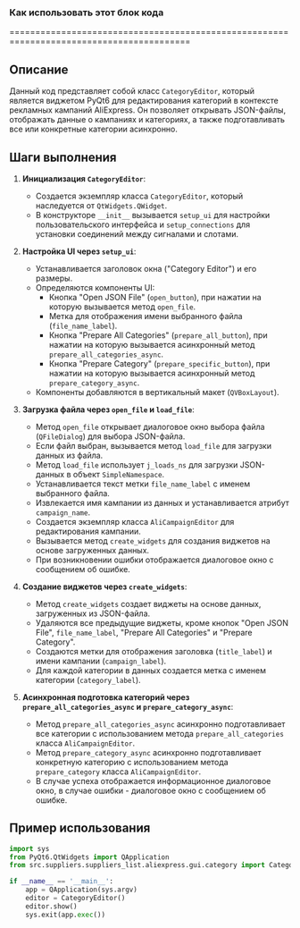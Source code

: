 ### Как использовать этот блок кода
=========================================================================================

Описание
-------------------------
Данный код представляет собой класс `CategoryEditor`, который является виджетом PyQt6 для редактирования категорий в контексте рекламных кампаний AliExpress. Он позволяет открывать JSON-файлы, отображать данные о кампаниях и категориях, а также подготавливать все или конкретные категории асинхронно.

Шаги выполнения
-------------------------
1. **Инициализация `CategoryEditor`**:
   - Создается экземпляр класса `CategoryEditor`, который наследуется от `QtWidgets.QWidget`.
   - В конструкторе `__init__` вызывается `setup_ui` для настройки пользовательского интерфейса и `setup_connections` для установки соединений между сигналами и слотами.

2. **Настройка UI через `setup_ui`**:
   - Устанавливается заголовок окна ("Category Editor") и его размеры.
   - Определяются компоненты UI:
     - Кнопка "Open JSON File" (`open_button`), при нажатии на которую вызывается метод `open_file`.
     - Метка для отображения имени выбранного файла (`file_name_label`).
     - Кнопка "Prepare All Categories" (`prepare_all_button`), при нажатии на которую вызывается асинхронный метод `prepare_all_categories_async`.
     - Кнопка "Prepare Category" (`prepare_specific_button`), при нажатии на которую вызывается асинхронный метод `prepare_category_async`.
   - Компоненты добавляются в вертикальный макет (`QVBoxLayout`).

3. **Загрузка файла через `open_file` и `load_file`**:
   - Метод `open_file` открывает диалоговое окно выбора файла (`QFileDialog`) для выбора JSON-файла.
   - Если файл выбран, вызывается метод `load_file` для загрузки данных из файла.
   - Метод `load_file` использует `j_loads_ns` для загрузки JSON-данных в объект `SimpleNamespace`.
   - Устанавливается текст метки `file_name_label` с именем выбранного файла.
   - Извлекается имя кампании из данных и устанавливается атрибут `campaign_name`.
   - Создается экземпляр класса `AliCampaignEditor` для редактирования кампании.
   - Вызывается метод `create_widgets` для создания виджетов на основе загруженных данных.
   - При возникновении ошибки отображается диалоговое окно с сообщением об ошибке.

4. **Создание виджетов через `create_widgets`**:
   - Метод `create_widgets` создает виджеты на основе данных, загруженных из JSON-файла.
   - Удаляются все предыдущие виджеты, кроме кнопок "Open JSON File", `file_name_label`, "Prepare All Categories" и "Prepare Category".
   - Создаются метки для отображения заголовка (`title_label`) и имени кампании (`campaign_label`).
   - Для каждой категории в данных создается метка с именем категории (`category_label`).

5. **Асинхронная подготовка категорий через `prepare_all_categories_async` и `prepare_category_async`**:
   - Метод `prepare_all_categories_async` асинхронно подготавливает все категории с использованием метода `prepare_all_categories` класса `AliCampaignEditor`.
   - Метод `prepare_category_async` асинхронно подготавливает конкретную категорию с использованием метода `prepare_category` класса `AliCampaignEditor`.
   - В случае успеха отображается информационное диалоговое окно, в случае ошибки - диалоговое окно с сообщением об ошибке.

Пример использования
-------------------------

```python
import sys
from PyQt6.QtWidgets import QApplication
from src.suppliers.suppliers_list.aliexpress.gui.category import CategoryEditor

if __name__ == '__main__':
    app = QApplication(sys.argv)
    editor = CategoryEditor()
    editor.show()
    sys.exit(app.exec())
